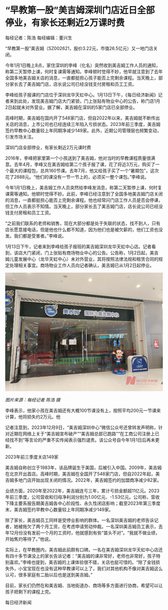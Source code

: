 # “早教第一股”美吉姆深圳门店近日全部停业，有家长还剩近2万课时费

每经记者：陈浩 每经编辑：董兴生

“早教第一股”美吉姆（SZ002621，股价3.22元，市值26.5亿元）又一地门店关闭。

今年1月1日晚上8点，家住深圳的李峰（化名）突然收到美吉姆工作人员的通知，称第二天暂停上课，何时复课需等通知。李峰顿时觉得不妙，他早就注意到了去年全国多地美吉姆关店的消息，一直都挺担心孩子能否上完剩余课程。当天晚上，部分家长去了美吉姆门店，店长说公司已经没钱支付房租和员工工资。

李峰给孩子报课的门店位于深圳龙华天虹中心。1月13日下午，《每日经济新闻》记者来到此处，发现美吉姆门店大门紧锁，门上张贴有物业中心的公告，称门店1月2日起就未对外营业。据了解，美吉姆在深圳的5家门店已全部停业。

高峰时期，美吉姆在国内开了548家门店，但自2022年以来，美吉姆就不断传出关店的消息，上市公司也已经连续三年陷入亏损状态。2023年前三季度，美吉姆签约早教中心数量较上年同期净减少149家。此外，近期公司管理层也频繁变动，引发市场关注。

深圳门店全部停业，有家长剩近2万元课时费

2016年，李峰把家里第一个小孩送到了美吉姆，他对当时的早教课程质量很满意。去年4月，李峰又在美吉姆给第二个孩子报了课，花了将近3万元，购买了一个最大的课程包，总共160节课。去年7月，他又给孩子买了一个“暑期包”，这次花了2888元。“他们的课没有一节一节上的，必须买一整个课包。”李峰说。

今年1月1日晚上，美吉姆工作人员突然给李峰发消息，称第二天暂停上课，何时复课需等通知。他顿时觉得不妙。此前，李峰已经注意到了全国多地美吉姆门店关闭的消息，一直都挺担心能否上完剩余课程。他也经常问门店工作人员是否会停课，但工作人员表示不知情。当天晚上，部分家长去了美吉姆门店，店长说公司已经没钱支付房租和员工工资。

“之前我们联系的老师和销售，现在大部分都是处于失联的状态，找不到人，只有店长愿意接电话，但是他也什么都不知道，因为他们也是被欠薪的，他们工资也没发。我们都是受害者。”李峰说。

1月13日下午，记者来到李峰给孩子报班的美吉姆深圳龙华天虹中心店。记者看到，该店大门紧闭，门上张贴有商场物业中心的公告。公告称，1月2日起，美吉姆儿童发展中心（龙华天虹中心）未对外营业，其将按照法律法规和租赁合同的规定处理相关事宜。商场物业工作人员向记者确认，美吉姆已从1月2日起停业。

![86477bc2c9104c8d4043e5ae4ed9f326.jpg](https://raw.githubusercontent.com/qqhsx/qqnews_image/main/2024/01/14/“早教第一股”美吉姆深圳门店近日全部停业，有家长还剩近2万课时费/86477bc2c9104c8d4043e5ae4ed9f326.jpg)

 _图片来源：每经记者 陈浩 摄_

李峰表示，他家小孩在美吉姆还有大概100节课没有上，按照平均200元一节课来计算，他将损失约2万元。他

记者注意到，2023年12月9日，“美吉姆深圳中心”微信公众号还曾转发声明称，针对近期在网络上关于“美吉姆宣布破产”“美吉姆总部已跑路”“在工商公司注册上已经找不到”等言论的严重不实传闻表示强烈谴责。该公众号自今年1月1日后再未更新。

2023年前三季度关店149家

美吉姆自称创立于1983年，该品牌诞生于美国，后被引入中国。2009年，美吉姆在北京开出首店。高峰时期，美吉姆在全国开了548家门店，但自2022年起，美吉姆多地门店开始出现关闭的情况。2022年，美吉姆签约的加盟商净减少82家。

业绩方面，2020年至2022年，美吉姆连亏三年，累计亏损金额超11亿元。2023年前三季度，公司营收和归母净利润分别为1.00亿元、-1.53亿元。公司称，营收下降主要系报告期美吉姆各中心阶段性、永久性闭店影响；截至2023年第三季度末，美吉姆签约早教中心数量较上年同期净减少149家。

除了家长，美吉姆员工同样是受停业影响的群体。一名深圳美吉姆的老师告诉记者，她被拖欠了两个月工资，在考虑申请劳动仲裁。一名深圳美吉姆员工表示，去年12月份没有发前一个月的工资时，他就感到有些“苗头不对”。“我就不做业绩，开始焦灼等待了。”他说。

实际上，在早教圈内，美吉姆此前颇有口碑。一名在美吉姆深圳龙华天虹中心店还有四十多节课没上的家长告诉记者：“美吉姆的课非常好，老师也非常好，孩子特别喜欢。”李峰也提到，美吉姆的上课体验很不错，关店也挺可惜的。“除了金钱损失外，小宝宝现在也没有这种早教课可以上了，我们对其他机构不像对美吉姆这么认可，很多家庭有二胎以后也是送到美吉姆。”

目前，家长们仍然在和美吉姆、当地街道办、商场等多方面进行协商，希望可以让孩子把剩下的课程上完。

每日经济新闻

